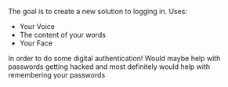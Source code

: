 The goal is to create a new solution to logging in. Uses:

  - Your Voice
  - The content of your words
  - Your Face

In order to do some digital authentication! Would maybe help with passwords getting hacked and most definitely would help with remembering your passwords
